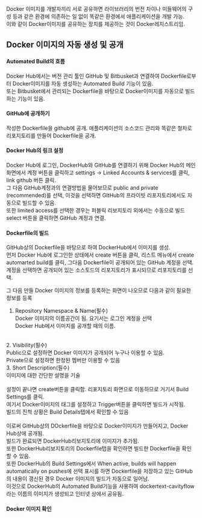 Docker 이미지를 개발자끼리 서로 공유하면 라이브러리의 번전 차이나 미들웨어의 구성 등과 같은 환경에 의존하는 일 없이 똑같은 환경에서 애플리케이션을 개발 가능.<br/>
이와 같이 Docker이미지를 공유하는 장치를 제공하는 것이 Docker레지스트리임.

## Docker 이미지의 자동 생성 및 공개 
#### Automated Build의 흐름
Docker Hub에서는 버전 관리 툴인 GitHub 및 Bitbusket과 연결하여 Dockerfile로부터 Docker이미지를 자동 생성하는 Automated Build 기능이 있음.<br/>
또는 Bitbusket에서 관리되는 Dockerfile을 바탕으로 Docker이미지를 자동으로 빌드하는 기능이 있음.

#### GitHub에 공개하기
작성한 Dockerfile을 github에 공개. 애플리케이션의 소스코드 관리와 똑같은 철차로 리포지토리를 만들어 Dockerfile을 공개.

#### Docker Hub의 링크 설정
Docker Hub에 로그인, DockerHub와 GitHub를 연결하기 위해 Docker Hub의 메인화면에서 계정 버튼을 클릭하고 settings -> Linked Accounts & services를 클릭, link github 버튼 클릭.<br/>
그 다음 GitHub계정과의 연결방법을 물어보므로 public and private (recommended)를 선택, 이것을 선택하면 GItHub의 프라이빗 리포지토리에서도 자동으로 빌드할 수 있음.<br />
또한 limited access를 선택한 경우는 퍼블릭 리보지토리 외에서는 수동으로 빌드<br />
select 버튼을 클릭하면 GitHub 계정과 연결.

#### Dockerfile의 빌드 
GitHub상의 Dockerfile을 바탕으로 하여 DockerHub에서 이미지를 생성.<br/>
먼저 Docker Hub에 로그인한 상태에서 create 버튼을 클릭, 리스트 메뉴에서 create automarted build를 클릭, 그다음 Dockerfile이 공개되어 있는 GitHub 계정을 선택.<br/>
계정을 선택하면 공개되어 있는 소스토드의 리포지토리가 표시되므로 리포지토리를 선택.<br/>

그 다음 만들 Docker 이미지의 정보를 등록하는 화면이 나오므로 다음과 같이 필요한 정보를 등록
1. Repository Namespace & Name(필수)<br />
Docker 이미지의 이름공간이 됨. 요기서는 로그인 계정을 선택<br />
Docker Hub에서 이미지를 공개할 때의 이름.
<br />
2. Visibility(필수)<br />
Public으로 설정하면 Docker 이미지가 공개되어 누구나 이용할 수 있음.<br />
Private으로 설정하면 한정된 멤버만 이용할 수 있음
<br />
3. Short Description(필수)<br />
이미지에 대한 간단한 설명을 기술
<br /> <br />
설정이 끝나면 create버튼을 클릭함. 리포지토리 화면으로 이동하므로 거기서 Build Settings를 클릭.<br/>
여기서 Docker이미지의 태그를 설정하고 Trigger버튼을 클릭하면 빌드가 시작됨.<br/>
빌드의 진척 상황은 Build Details탭에서 확인할 수 있음
<br/> <br/>
이로써 GitHub상의 DOckerfile을 바탕으로 Docker이미지가 만들어지고, Docker Hub상에 공개됨. <br/>
빌드가 완료되면 DockerHub리보지토리에 이미지가 추가됨.<br/>
또한 DockerHub리보지토리의 Dockerfile탭을 확인하면 빌드한 Dockerfile을 확인할 수 있음.<br />
또한 DockerHub의 Build Settings에서 When active, builds will happen automatically on pushes에 선택 표시를 하면 Dockerfile을 저장하고 있는 GitHub의 내용이 갱신된 경우 Docker 이미지의 빌드가 자동으로 일어남.<br/>
이것으로 DockerHub의 Automated Build기능을 사용하여 dockertext-cavityflow라는 이름의 이미지가 생성되고 인터넷 상에서 공유됨.

#### Docker 이미지 확인
